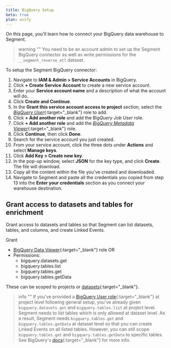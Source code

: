 ```yaml
---
title: BigQuery Setup
beta: true
plan: unify
---
```


On this page, you'll learn how to connect your BigQuery data warehouse to Segment. 

> warning ""
> You need to be an account admin to set up the Segment BigQuery connector as well as write permissions for the `__segment_reverse_etl` dataset. 

To setup the Segment BigQuery connector:

1. Navigate to **IAM & Admin > Service Accounts** in BigQuery.  
2. Click **+ Create Service Account** to create a new service account.
3. Enter your **Service account name** and a description of what the account will do.
4. Click **Create and Continue**.
5. In the **Grant this service account access to project** section, select the [*BigQuery User*](https://cloud.google.com/bigquery/docs/access-control#bigquery.user){:target="_blank"} role to add.
6. Click **+ Add another role** and add the *BigQuery Job User* role.
7. Click **+ Add another role** and add the [*BigQuery Metadata Viewer*](https://cloud.google.com/bigquery/docs/access-control#bigquery.metadataViewer){:target="_blank"} role. 
8. Click **Continue**, then click **Done**.
9. Search for the service account you just created.
11. From your service account, click the three dots under **Actions** and select **Manage keys**.
12. Click **Add Key > Create new key**.
13. In the pop-up window, select **JSON** for the key type, and click **Create**. The file will download.
14. Copy all the content within the file you've created and downloaded.
15. Navigate to Segment and paste all the credentials you copied from step 13 into the **Enter your credentials** section as you connect your warehouse destination.

## Grant access to datasets and tables for enrichment

Grant access to datasets and tables so that Segment can list datasets, tables, and columns, and create Linked Events.

Grant
- [BigQuery Data Viewer](https://cloud.google.com/bigquery/docs/access-control#bigquery.dataViewer){:target="_blank"} role
OR
- Permissions:
    - bigquery.datasets.get
    - bigquery.tables.list
    - bigquery.tables.get
    - bigquery.tables.getData

These can be scoped to projects or [datasets](https://cloud.google.com/bigquery/docs/control-access-to-resources-iam#grant_access_to_a_dataset){:target="_blank"}. 

<!--

Add the following or any predefined role that contains below permissions to:
`__segment_reverse_etl` dataset:
- bigquery.tables.create
- bigquery.tables.getData
- bigquery.tables.update
- bigquery.tables.updateData

Visit the [BigQuery docs](https://cloud.google.com/bigquery/docs/control-access-to-resources-iam#grant_access_to_a_dataset) to learn more. 

-->

> info ""
> If you've provided a [BigQuery User role](https://cloud.google.com/bigquery/docs/access-control#bigquery.user){:target="_blank"} at project level following general setup, you've already given `bigquery.datasets.get` and `bigquery.tables.list` at project level. 
> Segment needs to list tables which is only allowed at dataset level. As a result, Segment needs `bigquery.tables.get` and `bigquery.tables.getData` at dataset level so that you can create Linked Events on all listed tables. However, you can still scope `bigquery.tables.get` and `bigquery.tables.getData` to specific tables. See BigQuery's [docs](https://cloud.google.com/bigquery/docs/control-access-to-resources-iam#grant_access_to_a_table_or_view){:target="_blank"} for more info.


<!--
16. Enter your **Data Location**.
17. Click **Test Connection** to test to see if the connection works. If the connection fails, make sure you have the right permissions and credentials and try again.
18. Click **Create Source** if the test connection is successful.


## Constructing your own role or policy
When you construct your own role or policy, Segment needs the following permissions:

Permission | Details
---------- | --------
`bigquery.datasets.create` | This allows Segment to create/manage a `__segment_reverse_etl` dataset for tracking state between syncs.
`bigquery.datasets.get` | This allows Segment to determine if the aforementioned dataset exists
`bigquery.jobs.create` | This allows Segment to execute queries on any datasets/tables your model query references and manage tables that Segment uses for tracking

The `bigquery.datasets.*` permissions can be scoped only to the `__segment_reverse_etl` dataset. If you don't wish to grant `bigquery.datasets.create` access, you may create this dataset yourself, but Segment still needs  `bigquery.datasets.get` access.

-->

